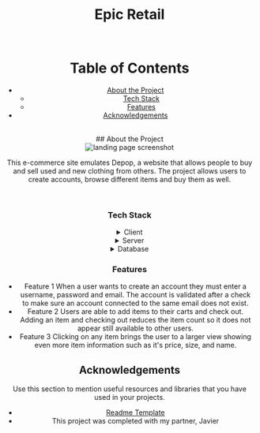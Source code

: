 

<div align="center">

  <h1> Epic Retail </h1>

  <br>
  

<!-- Table of Contents -->
# Table of Contents

- [About the Project](#about-the-project)
  * [Tech Stack](#tech-stack)
  * [Features](#features)
- [Acknowledgements](#acknowledgements)
  
<br>
<!-- About the Project -->
## About the Project

<div align="center"> 
  <img src="https://i.imgur.com/qtSjOGA.png" alt="landing page screenshot" />
  <p> This e-commerce site emulates Depop, a website that allows people to buy and sell used and new clothing from others. The project allows users to create accounts, browse different items and buy them as well.</p>
</div>

<br>

<!-- TechStack -->
### Tech Stack

<details>
  <summary>Client</summary>
  <ul>
    <li><a href="https://www.typescriptlang.org/">HTML</a></li>
    <li><a href ="https://developer.mozilla.org/en-US/docs/Web/CSS" > CSS </li>
    <li><a href="https://www.javascript.com/"> JavaScript</li>
    <li><a href="https://nodejs.org/">Node.js</a></li>
  </ul>
</details>

<details>
  <summary>Server</summary>
  <ul>
    <li><a href="https://expressjs.com/">Express.js</a></li>
    <li><a href="https://www.npmjs.com/package/multer"> Multer </a></li>
  </ul>
</details>

<details>
<summary>Database</summary>
  <ul>
    <li><a href="https://sqlitebrowser.org/dl/">SQLite</a></li>
  </ul>
</details>

<!-- Features -->
### Features

- Feature 1
  When a user wants to create an account they must enter a username, password and email. The account is validated after a check to make sure an account connected to the same email does not exist.
- Feature 2
  Users are able to add items to their carts and check out. Adding an item and checking out reduces the item count so it does not appear still available to other users.
- Feature 3
  Clicking on any item brings the user to a larger view showing even more item information such as it's price, size, and name.

<!-- Acknowledgments -->
## Acknowledgements

Use this section to mention useful resources and libraries that you have used in your projects.

 - [Readme Template](https://github.com/othneildrew/Best-README-Template)
 - This project was completed with my partner, Javier
